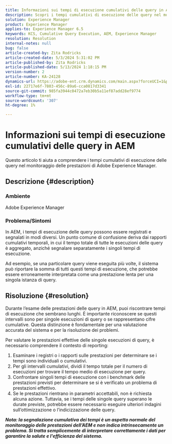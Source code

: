 ```yaml
---
title: Informazioni sui tempi di esecuzione cumulativi delle query in AEM
description: Scopri i tempi cumulativi di esecuzione delle query nel monitoraggio delle prestazioni di Adobe Experience Manager.
solution: Experience Manager
product: Experience Manager
applies-to: Experience Manager 6.5
keywords: KCS, Cumulative Query Execution, AEM, Experience Manager
resolution: Resolution
internal-notes: null
bug: false
article-created-by: Zita Rodricks
article-created-date: 5/3/2024 5:31:02 PM
article-published-by: Zita Rodricks
article-published-date: 5/13/2024 1:18:15 PM
version-number: 2
article-number: KA-24128
dynamics-url: https://adobe-ent.crm.dynamics.com/main.aspx?forceUCI=1&pagetype=entityrecord&etn=knowledgearticle&id=afe803e6-7209-ef11-9f8a-6045bd026dc7
exl-id: 22717e6f-7803-456c-89a6-cca0817d3341
source-git-commit: 985fa3944c0472a7eb30b5a11ef87add28ef9774
workflow-type: tm+mt
source-wordcount: '307'
ht-degree: 1%

---
```


# Informazioni sui tempi di esecuzione cumulativi delle query in AEM


Questo articolo ti aiuta a comprendere i tempi cumulativi di esecuzione delle query nel monitoraggio delle prestazioni di Adobe Experience Manager.

## Descrizione {#description}


### Ambiente

Adobe Experience Manager



### Problema/Sintomi

In AEM, i tempi di esecuzione delle query possono essere registrati e segnalati in modi diversi. Un punto comune di confusione deriva dai rapporti cumulativi temporali, in cui il tempo totale di tutte le esecuzioni delle query è aggregato, anziché segnalare separatamente i singoli tempi di esecuzione.

Ad esempio, se una particolare query viene eseguita più volte, il sistema può riportare la somma di tutti questi tempi di esecuzione, che potrebbe essere erroneamente interpretata come una prestazione lenta per una singola istanza di query.


## Risoluzione {#resolution}


Durante l’esame delle prestazioni delle query in AEM, puoi riscontrare tempi di esecuzione che sembrano lunghi. È importante riconoscere se questi intervalli sono per singole esecuzioni di query o se rappresentano cifre cumulative. Questa distinzione è fondamentale per una valutazione accurata del sistema e per la risoluzione dei problemi.

Per valutare le prestazioni effettive delle singole esecuzioni di query, è necessario comprendere il contesto di reporting:

1. Esaminare i registri o i rapporti sulle prestazioni per determinare se i tempi sono individuali o cumulativi.
2. Per gli intervalli cumulativi, dividi il tempo totale per il numero di esecuzioni per trovare il tempo medio di esecuzione per query.
3. Confrontare singoli tempi di esecuzione con i benchmark delle prestazioni previsti per determinare se si è verificato un problema di prestazioni effettivo.
4. Se le prestazioni rientrano in parametri accettabili, non è richiesta alcuna azione. Tuttavia, se i tempi delle singole query superano le durate previste, potrebbe essere necessario eseguire ulteriori indagini sull’ottimizzazione o l’indicizzazione delle query.


<b>*Nota: la segnalazione cumulativa dei tempi è un aspetto normale del monitoraggio delle prestazioni dell’AEM e non indica intrinsecamente un problema. Si tratta semplicemente di interpretare correttamente i dati per garantire la salute e l&#39;efficienza del sistema.</b>*
